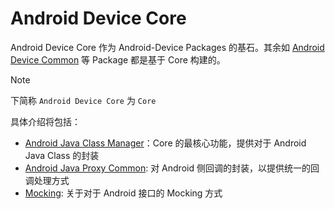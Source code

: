 # Android Device Core

Android Device Core 作为 Android-Device Packages 的基石。其余如 [Android Device Common](../../com.yvr.android-device.common/Documentation~/Common.md) 等 Package 都是基于 Core 构建的。

> [!Note]
> 下简称 `Android Device Core` 为 `Core`

具体介绍将包括：

-   [Android Java Class Manager](./AndroidJavaClassManager.md)：Core 的最核心功能，提供对于 Android Java Class 的封装
-   [Android Java Proxy Common](./AndroidJavaProxyCommon.md): 对 Android 侧回调的封装，以提供统一的回调处理方式
-   [Mocking](./Mocking.md): 关于对于 Android 接口的 Mocking 方式
